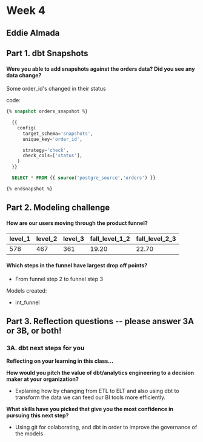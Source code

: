 # Week 4
## Eddie Almada

## Part 1. dbt Snapshots

#### Were you able to add snapshots against the orders data? Did you see any data change?

Some order_id's changed in their status


code:
```` sql
{% snapshot orders_snapshot %}

  {{
    config(
      target_schema='snapshots',
      unique_key='order_id',

      strategy='check',
      check_cols=['status'],
    )
  }}

  SELECT * FROM {{ source('postgre_source','orders') }}

{% endsnapshot %}

````

## Part 2. Modeling challenge

#### How are our users moving through the product funnel?

| level_1        | level_2        | level_3        | fall_level_1_2      | fall_level_2_3      |
|----------------|----------------|----------------|---------------------|---------------------|
| 578            | 467            | 361            | 19.20               | 22.70               |

#### Which steps in the funnel have largest drop off points?
- From funnel step 2 to funnel step 3

Models created:
- int_funnel

## Part 3. Reflection questions -- please answer 3A or 3B, or both!

### 3A. dbt next steps for you 
**Reflecting on your learning in this class...**

**How would you pitch the value of dbt/analytics engineering to a decision maker at your organization?**
- Explaning how by changing from ETL to ELT and also using dbt to transform the data we can feed our BI tools more efficiently.

**What skills have you picked that give you the most confidence in pursuing this next step?**
- Using git for colaborating, and dbt in order to improve the governance of the models
